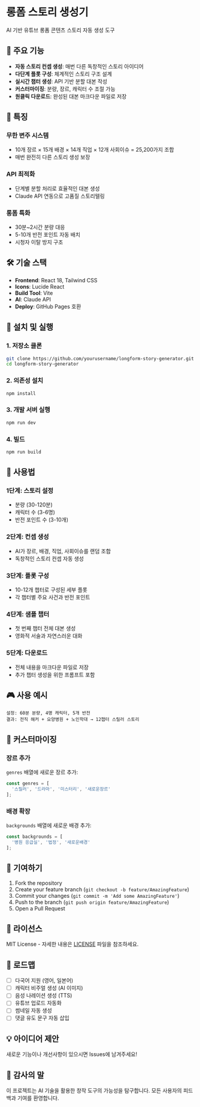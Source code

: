 # 롱폼 스토리 생성기

AI 기반 유튜브 롱폼 콘텐츠 스토리 자동 생성 도구

## 🚀 주요 기능

- **자동 스토리 컨셉 생성**: 매번 다른 독창적인 스토리 아이디어
- **다단계 플롯 구성**: 체계적인 스토리 구조 설계
- **실시간 챕터 생성**: API 기반 분할 대본 작성
- **커스터마이징**: 분량, 장르, 캐릭터 수 조절 가능
- **원클릭 다운로드**: 완성된 대본 마크다운 파일로 저장

## 🎯 특징

### 무한 변주 시스템
- 10개 장르 × 15개 배경 × 14개 직업 × 12개 사회이슈 = 25,200가지 조합
- 매번 완전히 다른 스토리 생성 보장

### API 최적화
- 단계별 분할 처리로 효율적인 대본 생성
- Claude API 연동으로 고품질 스토리텔링

### 롱폼 특화
- 30분~2시간 분량 대응
- 5-10개 반전 포인트 자동 배치
- 시청자 이탈 방지 구조

## 🛠️ 기술 스택

- **Frontend**: React 18, Tailwind CSS
- **Icons**: Lucide React
- **Build Tool**: Vite
- **AI**: Claude API
- **Deploy**: GitHub Pages 호환

## 🚀 설치 및 실행

### 1. 저장소 클론
```bash
git clone https://github.com/yourusername/longform-story-generator.git
cd longform-story-generator
```

### 2. 의존성 설치
```bash
npm install
```

### 3. 개발 서버 실행
```bash
npm run dev
```

### 4. 빌드
```bash
npm run build
```

## 📝 사용법

### 1단계: 스토리 설정
- 분량 (30-120분)
- 캐릭터 수 (3-6명)
- 반전 포인트 수 (3-10개)

### 2단계: 컨셉 생성
- AI가 장르, 배경, 직업, 사회이슈를 랜덤 조합
- 독창적인 스토리 컨셉 자동 생성

### 3단계: 플롯 구성
- 10-12개 챕터로 구성된 세부 플롯
- 각 챕터별 주요 사건과 반전 포인트

### 4단계: 샘플 챕터
- 첫 번째 챕터 전체 대본 생성
- 영화적 서술과 자연스러운 대화

### 5단계: 다운로드
- 전체 내용을 마크다운 파일로 저장
- 추가 챕터 생성을 위한 프롬프트 포함

## 🎮 사용 예시

```
설정: 60분 분량, 4명 캐릭터, 5개 반전
결과: 전직 해커 + 요양병원 + 노인학대 → 12챕터 스릴러 스토리
```

## 🔧 커스터마이징

### 장르 추가
`genres` 배열에 새로운 장르 추가:
```javascript
const genres = [
  '스릴러', '드라마', '미스터리', '새로운장르'
];
```

### 배경 확장
`backgrounds` 배열에 새로운 배경 추가:
```javascript
const backgrounds = [
  '병원 응급실', '법정', '새로운배경'
];
```

## 🤝 기여하기

1. Fork the repository
2. Create your feature branch (`git checkout -b feature/AmazingFeature`)
3. Commit your changes (`git commit -m 'Add some AmazingFeature'`)
4. Push to the branch (`git push origin feature/AmazingFeature`)
5. Open a Pull Request

## 📄 라이선스

MIT License - 자세한 내용은 [LICENSE](LICENSE) 파일을 참조하세요.

## 🌟 로드맵

- [ ] 다국어 지원 (영어, 일본어)
- [ ] 캐릭터 비주얼 생성 (AI 이미지)
- [ ] 음성 나레이션 생성 (TTS)
- [ ] 유튜브 업로드 자동화
- [ ] 썸네일 자동 생성
- [ ] 댓글 유도 문구 자동 삽입

## 💡 아이디어 제안

새로운 기능이나 개선사항이 있으시면 Issues에 남겨주세요!

## 🙏 감사의 말

이 프로젝트는 AI 기술을 활용한 창작 도구의 가능성을 탐구합니다.
모든 사용자의 피드백과 기여를 환영합니다.
